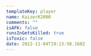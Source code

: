 ```yaml
---
templateKey: player
name: KaizerK2000
comments: ""
isAFK: false
runsInGetsKilled: true
isToxic: false
date: 2022-11-04T19:13:58.168Z
---
```

